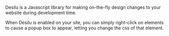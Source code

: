 ﻿Desilu is a Javascript library for making on-the-fly design changes to your website during development time.

When Desilu is enabled on your site, you can simply right-click on elements to cause a popup box to appear, letting you change the css of that element. 
